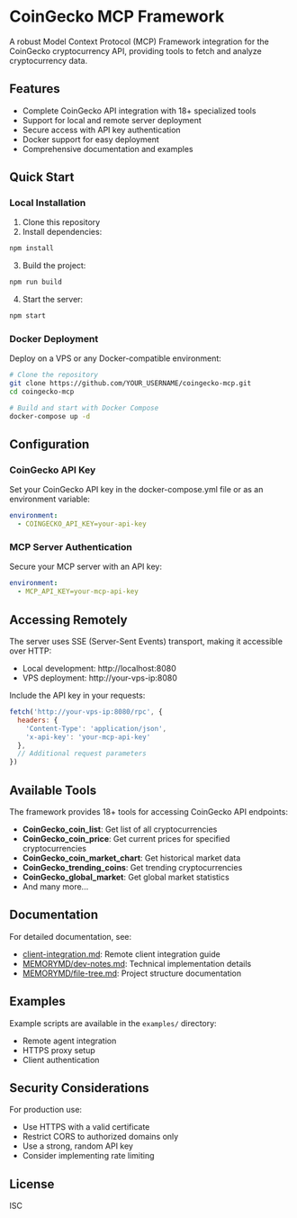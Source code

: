 # CoinGecko MCP Framework

A robust Model Context Protocol (MCP) Framework integration for the CoinGecko cryptocurrency API, providing tools to fetch and analyze cryptocurrency data.

## Features

- Complete CoinGecko API integration with 18+ specialized tools
- Support for local and remote server deployment 
- Secure access with API key authentication
- Docker support for easy deployment
- Comprehensive documentation and examples

## Quick Start

### Local Installation

1. Clone this repository
2. Install dependencies:

```bash
npm install
```

3. Build the project:

```bash
npm run build
```

4. Start the server:

```bash
npm start
```

### Docker Deployment

Deploy on a VPS or any Docker-compatible environment:

```bash
# Clone the repository
git clone https://github.com/YOUR_USERNAME/coingecko-mcp.git
cd coingecko-mcp

# Build and start with Docker Compose
docker-compose up -d
```

## Configuration

### CoinGecko API Key

Set your CoinGecko API key in the docker-compose.yml file or as an environment variable:

```yaml
environment:
  - COINGECKO_API_KEY=your-api-key
```

### MCP Server Authentication

Secure your MCP server with an API key:

```yaml
environment:
  - MCP_API_KEY=your-mcp-api-key
```

## Accessing Remotely

The server uses SSE (Server-Sent Events) transport, making it accessible over HTTP:

- Local development: http://localhost:8080
- VPS deployment: http://your-vps-ip:8080

Include the API key in your requests:

```javascript
fetch('http://your-vps-ip:8080/rpc', {
  headers: {
    'Content-Type': 'application/json',
    'x-api-key': 'your-mcp-api-key'
  },
  // Additional request parameters
})
```

## Available Tools

The framework provides 18+ tools for accessing CoinGecko API endpoints:

- **CoinGecko_coin_list**: Get list of all cryptocurrencies
- **CoinGecko_coin_price**: Get current prices for specified cryptocurrencies
- **CoinGecko_coin_market_chart**: Get historical market data
- **CoinGecko_trending_coins**: Get trending cryptocurrencies
- **CoinGecko_global_market**: Get global market statistics
- And many more...

## Documentation

For detailed documentation, see:
- [client-integration.md](client-integration.md): Remote client integration guide
- [MEMORYMD/dev-notes.md](MEMORYMD/dev-notes.md): Technical implementation details
- [MEMORYMD/file-tree.md](MEMORYMD/file-tree.md): Project structure documentation

## Examples

Example scripts are available in the `examples/` directory:
- Remote agent integration
- HTTPS proxy setup
- Client authentication

## Security Considerations

For production use:
- Use HTTPS with a valid certificate
- Restrict CORS to authorized domains only
- Use a strong, random API key
- Consider implementing rate limiting

## License

ISC 